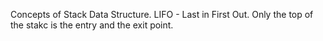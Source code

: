Concepts of Stack Data Structure.
LIFO - Last in First Out.
Only the top of the stakc is the entry and the exit point.
